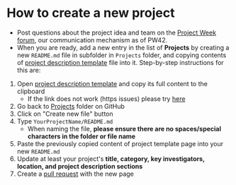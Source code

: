 # How to create a new project

- Post questions about the project idea and team on the [Project Week forum][forum], our communication mechanism as of PW42.
- When you are ready, add a new entry in the list of **Projects** by creating a new `README.md` file in subfolder in `Projects` folder, and copying contents of [project description template][project-description-template] file into it. Step-by-step instructions for this are:

1. Open [project description template][project-description-template] and copy its full content to the clipboard
    * If the link does not work (https issues) please try [here](https://github.com/NA-MIC/ProjectWeek/blob/master/PW42_2025_GranCanaria/Projects/Template/README.md)
3. Go back to [Projects](https://github.com/NA-MIC/ProjectWeek/tree/master/PW42_2025_GranCanaria/Projects) folder on GitHub
4. Click on "Create new file" button
5. Type `YourProjectName/README.md`  
    - When naming the file, **please ensure there are no spaces/special characters in the folder or file name**
6. Paste the previously copied content of project template page into your new `README.md`
7. Update at least your project's __title, category, key investigators, location, and project description sections__
8. Create a [pull request](https://help.github.com/articles/creating-a-pull-request/) with the new page


[forum]: https://discourse.slicer.org/c/community/project-week
[project-description-template]: https://raw.githubusercontent.com/NA-MIC/ProjectWeek/master/PW42_2025_GranCanaria/Projects/Template/README.md
